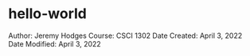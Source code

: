 # hello-world
Author: Jeremy Hodges
Course: CSCI 1302
Date Created: April 3, 2022
Date Modified: April 3, 2022
